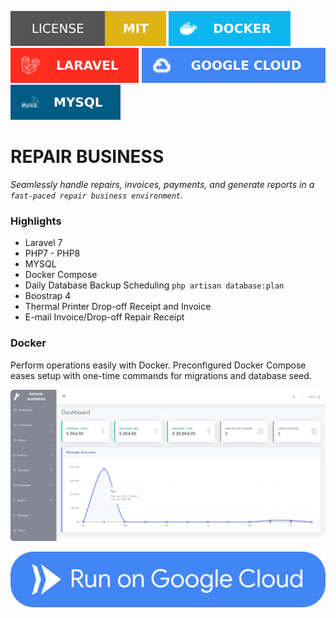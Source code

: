 ![Badge License](github-media/mit-license.svg)
![DOCKER](github-media/docker-badge.svg)
![LARAVEL](github-media/laravel-badge.svg)
![GOOGLE CLOUD](github-media/google-cloud.svg)
![MYSQL](github-media/mysql.svg)


# REPAIR BUSINESS
*Seamlessly handle repairs, invoices, payments, and generate reports in a `fast-paced repair business environment`.*

### Highlights
- Laravel 7
- PHP7 - PHP8
- MYSQL
- Docker Compose
- Daily Database Backup Scheduling `php artisan database:plan`
- Boostrap 4 
- Thermal Printer Drop-off Receipt and Invoice
- E-mail Invoice/Drop-off Repair Receipt

### Docker
Perform operations easily with Docker. Preconfigured Docker Compose eases setup with one-time commands for migrations and database seed.

![DASHBOARD](github-media/dashboard.png)

[![Run on Google Cloud](github-media/run-on-google-cloud-button.svg)](https://console.cloud.google.com/cloudshell/editor?shellonly=true&cloudshell_image=gcr.io/cloudrun/button&cloudshell_git_repo=git@github.com:thinkervolt/repair-business.git)

